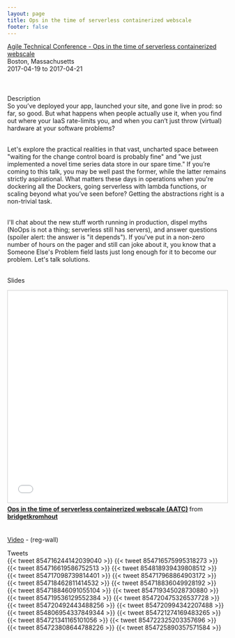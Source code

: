 ```yaml
---
layout: page
title: Ops in the time of serverless containerized webscale
footer: false
---
```


<div class="views-field views-field-nothing">        <span class="field-content views-field-field-details"><a href="http://sched.co/9PBA">Agile Technical Conference - Ops in the time of serverless containerized webscale</a><br>Boston, Massachusetts<br><span class="date-display-start">2017-04-19</span> to <span class="date-display-end">2017-04-21</span></span></div>


<br>

<br>
<br>
Description
<br>
So you’ve deployed your app, launched your site, and gone live in prod: so far, so good. But what happens when people actually use it, when you find out where your IaaS rate-limits you, and when you can’t just throw (virtual) hardware at your software problems?
<br>
<br>

Let's explore the practical realities in that vast, uncharted space between "waiting for the change control board is probably fine" and "we just implemented a novel time series data store in our spare time." If you’re coming to this talk, you may be well past the former, while the latter remains strictly aspirational. What matters these days in operations when you're dockering all the Dockers, going serverless with lambda functions, or scaling beyond what you’ve seen before? Getting the abstractions right is a non-trivial task.
<br>
<br>

I'll chat about the new stuff worth running in production, dispel myths (NoOps is not a thing; serverless still has servers), and answer questions (spoiler alert: the answer is "it depends"). If you've put in a non-zero number of hours on the pager and still can joke about it, you know that a Someone Else's Problem field lasts just long enough for it to become our problem. Let's talk solutions.
<br>
<br>

Slides
<br>
<iframe src="//www.slideshare.net/slideshow/embed_code/key/85iISK5vSUao0H" width="595" height="485" frameborder="0" marginwidth="0" marginheight="0" scrolling="no" style="border:1px solid #CCC; border-width:1px; margin-bottom:5px; max-width: 100%;" allowfullscreen> </iframe> <div style="margin-bottom:5px"> <strong> <a href="//www.slideshare.net/bridgetkromhout/ops-in-the-time-of-serverless-containerized-webscale-aatc" title="Ops in the time of serverless containerized webscale (AATC)" target="_blank">Ops in the time of serverless containerized webscale (AATC)</a> </strong> from <strong><a target="_blank" href="https://www.slideshare.net/bridgetkromhout">bridgetkromhout</a></strong> </div>

<br>

<a href="https://www.agilealliance.org/resources/videos/ops-in-the-time-of-serverless-containerized-webscale-bridget-kromhout/">Video</a> - (reg-wall)


Tweets
<br>
{{< tweet 854716244142039040 >}}
{{< tweet 854716575995318273 >}}
{{< tweet 854716619586752513 >}}
{{< tweet 854818939439808512 >}}
{{< tweet 854717098739814401 >}}
{{< tweet 854717968864903172 >}}
{{< tweet 854718462811414532 >}}
{{< tweet 854718836049928192 >}}
{{< tweet 854718846091055104 >}}
{{< tweet 854719345028730880 >}}
{{< tweet 854719536129552384 >}}
{{< tweet 854720475326537728 >}}
{{< tweet 854720492443488256 >}}
{{< tweet 854720994342207488 >}}
{{< tweet 854806954337849344 >}}
{{< tweet 854721274169483265 >}}
{{< tweet 854721341165101056 >}}
{{< tweet 854722325203357696 >}}
{{< tweet 854723808644788226 >}}
{{< tweet 854725890357571584 >}}
